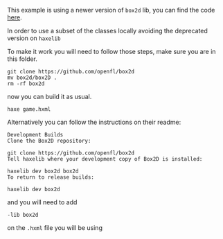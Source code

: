 This example is using a newer version of `box2d` lib, you can find the code [here](https://github.com/openfl/box2d).

In order to use a subset of the classes locally avoiding the deprecated version on `haxelib`

To make it work you will need to follow those steps, make sure you are in this folder.
```
git clone https://github.com/openfl/box2d
mv box2d/box2D .
rm -rf box2d
```

now you can build it as usual.
```
haxe game.hxml
```


Alternatively you can follow the instructions on their readme:
```
Development Builds
Clone the Box2D repository:

git clone https://github.com/openfl/box2d
Tell haxelib where your development copy of Box2D is installed:

haxelib dev box2d box2d
To return to release builds:

haxelib dev box2d
```

and you will need to add
```
-lib box2d
```

on the `.hxml` file you will be using